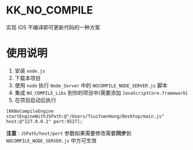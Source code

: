 # KK_NO_COMPILE
实现 iOS 不编译即可更新代码的一种方案

# 使用说明
1. 安装 `node.js`
2. 下载本项目
3. 使用 `node` 执行 `Node_Server` 中的 `NOCOMPILE_NODE_SERVER.js` 脚本
4. 集成 `NO_COMPILE_Libs` 到你的项目中(需要添加 `JavaScriptCore.framework`)
5. 在项目启动后执行

```
[KKNoCompileEngine startEngineWithJSPath:@"/Users/TsuiYuenHong/Desktop/main.js" host:@"127.0.0.1" port:9527];
```

**注意** : `JSPath/host/port` 参数如果需要修改需要**同步**到 `NOCOMPILE_NODE_SERVER.js` 中方可生效

